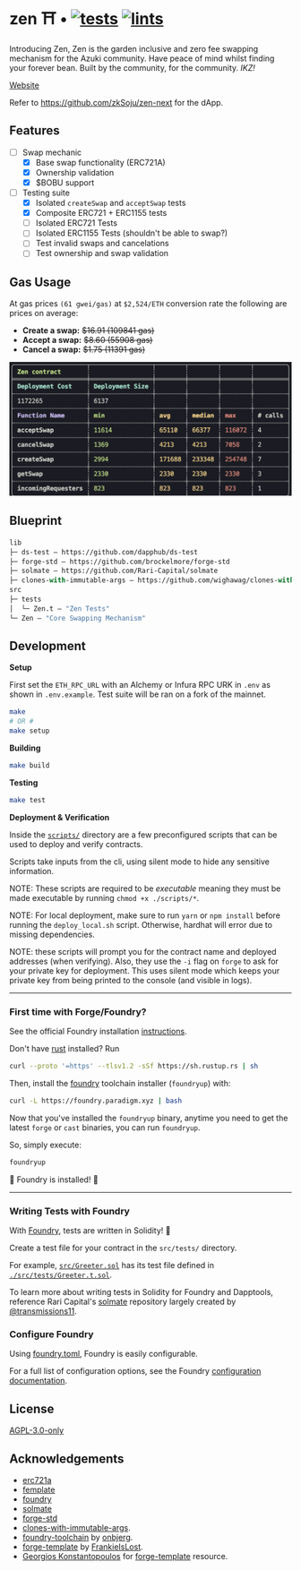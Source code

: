 # zen ⛩️ • [![tests](https://github.com/zksoju/zen/actions/workflows/tests.yml/badge.svg)](https://github.com/zksoju/zen/actions/workflows/tests.yml) [![lints](https://github.com/zksoju/zen/actions/workflows/lints.yml/badge.svg)](https://github.com/zksoju/zen/actions/workflows/lints.yml)

Introducing Zen, Zen is the garden inclusive and zero fee swapping mechanism for the Azuki community. Have peace of mind whilst finding your forever bean. Built by the community, for the community. _IKZ!_

[Website](https://zenswap.xyz/)

Refer to https://github.com/zkSoju/zen-next for the dApp.

## Features

-   [ ] Swap mechanic
    -   [x] Base swap functionality (ERC721A)
    -   [x] Ownership validation
    -   [x] $BOBU support
-   [ ] Testing suite
    -   [x] Isolated `createSwap` and `acceptSwap` tests
    -   [x] Composite ERC721 + ERC1155 tests
    -   [ ] Isolated ERC721 Tests
    -   [ ] Isolated ERC1155 Tests (shouldn't be able to swap?)
    -   [ ] Test invalid swaps and cancelations
    -   [ ] Test ownership and swap validation

## Gas Usage

At gas prices `(61 gwei/gas)` at `$2,524/ETH` conversion rate the following are prices on average:

-   **Create a swap:** ~~$16.91 (109841 gas)~~
-   **Accept a swap:** ~~$8.60 (55908 gas)~~
-   **Cancel a swap:** ~~$1.75 (11391 gas)~~

![snapshot](/snapshots/5.png)

## Blueprint

```ml
lib
├─ ds-test — https://github.com/dapphub/ds-test
├─ forge-std — https://github.com/brockelmore/forge-std
├─ solmate — https://github.com/Rari-Capital/solmate
├─ clones-with-immutable-args — https://github.com/wighawag/clones-with-immutable-args
src
├─ tests
│  └─ Zen.t — "Zen Tests"
└─ Zen — "Core Swapping Mechanism"
```

## Development

**Setup**

First set the `ETH_RPC_URL` with an Alchemy or Infura RPC URK in `.env` as shown in `.env.example`. Test suite will be ran on a fork of the mainnet.

```bash
make
# OR #
make setup
```

**Building**

```bash
make build
```

**Testing**

```bash
make test
```

**Deployment & Verification**

Inside the [`scripts/`](./scripts/) directory are a few preconfigured scripts that can be used to deploy and verify contracts.

Scripts take inputs from the cli, using silent mode to hide any sensitive information.

NOTE: These scripts are required to be _executable_ meaning they must be made executable by running `chmod +x ./scripts/*`.

NOTE: For local deployment, make sure to run `yarn` or `npm install` before running the `deploy_local.sh` script. Otherwise, hardhat will error due to missing dependencies.

NOTE: these scripts will prompt you for the contract name and deployed addresses (when verifying). Also, they use the `-i` flag on `forge` to ask for your private key for deployment. This uses silent mode which keeps your private key from being printed to the console (and visible in logs).

---

### First time with Forge/Foundry?

See the official Foundry installation [instructions](https://github.com/gakonst/foundry/blob/master/README.md#installation).

Don't have [rust](https://www.rust-lang.org/tools/install) installed?
Run

```bash
curl --proto '=https' --tlsv1.2 -sSf https://sh.rustup.rs | sh
```

Then, install the [foundry](https://github.com/gakonst/foundry) toolchain installer (`foundryup`) with:

```bash
curl -L https://foundry.paradigm.xyz | bash
```

Now that you've installed the `foundryup` binary,
anytime you need to get the latest `forge` or `cast` binaries,
you can run `foundryup`.

So, simply execute:

```bash
foundryup
```

🎉 Foundry is installed! 🎉

---

### Writing Tests with Foundry

With [Foundry](https://gakonst.xyz), tests are written in Solidity! 🥳

Create a test file for your contract in the `src/tests/` directory.

For example, [`src/Greeter.sol`](./src/Greeter.sol) has its test file defined in [`./src/tests/Greeter.t.sol`](./src/tests/Greeter.t.sol).

To learn more about writing tests in Solidity for Foundry and Dapptools, reference Rari Capital's [solmate](https://github.com/Rari-Capital/solmate/tree/main/src/test) repository largely created by [@transmissions11](https://twitter.com/transmissions11).

### Configure Foundry

Using [foundry.toml](./foundry.toml), Foundry is easily configurable.

For a full list of configuration options, see the Foundry [configuration documentation](https://github.com/gakonst/foundry/blob/master/config/README.md#all-options).

## License

[AGPL-3.0-only](https://github.com/abigger87/femplate/blob/master/LICENSE)

## Acknowledgements

-   [erc721a](https://github.com/chiru-labs/ERC721A)
-   [femplate](https://github.com/abigger87/femplate)
-   [foundry](https://github.com/gakonst/foundry)
-   [solmate](https://github.com/Rari-Capital/solmate)
-   [forge-std](https://github.com/brockelmore/forge-std)
-   [clones-with-immutable-args](https://github.com/wighawag/clones-with-immutable-args).
-   [foundry-toolchain](https://github.com/onbjerg/foundry-toolchain) by [onbjerg](https://github.com/onbjerg).
-   [forge-template](https://github.com/FrankieIsLost/forge-template) by [FrankieIsLost](https://github.com/FrankieIsLost).
-   [Georgios Konstantopoulos](https://github.com/gakonst) for [forge-template](https://github.com/gakonst/forge-template) resource.
